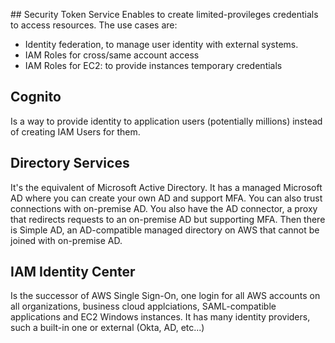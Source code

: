 ## Security Token Service
Enables to create limited-provileges credentials to access resources. The use cases are:
- Identity federation, to manage user identity with external systems.
- IAM Roles for cross/same account access
- IAM Roles for EC2: to provide instances temporary credentials

## Cognito
Is a way to provide identity to application users (potentially millions) instead of creating IAM Users for them.

## Directory Services
It's the equivalent of Microsoft Active Directory. It has a managed Microsoft AD where you can create your own AD and support MFA. You can also trust connections with on-premise AD. You also have the AD connector, a proxy that redirects requests to an on-premise AD but supporting MFA. Then there is Simple AD, an AD-compatible managed directory on AWS that cannot be joined with on-premise AD.

## IAM Identity Center
Is the successor of AWS Single Sign-On, one login for all AWS accounts on all organizations, business cloud applciations, SAML-compatible applications and EC2 Windows instances. It has many identity providers, such a built-in one or external (Okta, AD, etc...)